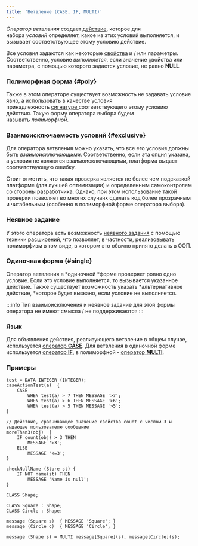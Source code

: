 ```yaml
---
title: 'Ветвление (CASE, IF, MULTI)'
---
```


*Оператор ветвления* создает [действие](Actions.md), которое для набора *условий* определяет, какое из этих условий выполняется, и вызывает соответствующее этому условию действие.

Все условия задаются как некоторые [свойства](Properties.md) и / или параметры. Соответственно, условие *выполняется*, если значение [с](Properties.md)войства или параметра, с помощью которого задается условие, не равно **NULL**.

### Полиморфная форма {#poly}

Также в этом операторе существует возможность не задавать условие явно, а использовать в качестве условия принадлежность [сигнатуре ](Property_signature_CLASS_.md)соответствующего этому условию действия. Такую форму оператора выбора будем называть *полиморфной*.

### Взаимоисключаемость условий {#exclusive}

Для оператора ветвления можно указать, что все его условия должны быть *взаимоисключающими*. Соответственно, если эта опция указана, а условия не являются взаимоисключающими, платформа выдаст соответствующую ошибку.

Стоит отметить, что такая проверка является не более чем подсказкой платформе (для лучшей оптимизации) и определенным самоконтролем со стороны разработчика. Однако, при этом использование такой проверки позволяет во многих случаях сделать код более прозрачным и читабельным (особенно в полиморфной форме оператора выбора).

### Неявное задание

У этого оператора есть возможность [неявного задания](Action_extension.md) с помощью техники [расширений](Extensions.md), что позволяет, в частности, реализовывать полиморфизм в том виде, в котором это обычно принято делать в ООП.

### Одиночная форма {#single}

Оператор ветвления в *одиночной *форме проверяет ровно одно условие. Если это условие выполняется, то вызывается указанное действие. Также существует возможность указать *альтернативное действие, *которое будет вызвано, если условие не выполняется.


:::info
Тип взаимоисключения и неявное задание для этой формы оператора не имеют смысла / не поддерживаются
:::

### Язык

Для объявления действия, реализующего ветвление в общем случае, используется [оператор **CASE**](CASE_operator_action_.md). Для ветвления в одиночной форме используется [оператор **IF**](IF_..._THEN_operator_action_.md), в полиморфной - [оператор **MULTI**](MULTI_operator_action_.md). 

### Примеры

```lsf
test = DATA INTEGER (INTEGER);
caseActionTest(a)  {
    CASE
        WHEN test(a) > 7 THEN MESSAGE '>7';
        WHEN test(a) > 6 THEN MESSAGE '>6';
        WHEN test(a) > 5 THEN MESSAGE '>5';
}
```


```lsf
// Действие, сравнивающее значение свойства count с числом 3 и выдающее пользователю сообщение
moreThan3(obj)  {
    IF count(obj) > 3 THEN
        MESSAGE '>3';
    ELSE
        MESSAGE '<=3';
}

checkNullName (Store st) {
    IF NOT name(st) THEN
        MESSAGE 'Name is null';
}
```


```lsf
CLASS Shape;

CLASS Square : Shape;
CLASS Circle : Shape;

message (Square s)  { MESSAGE 'Square'; }
message (Circle c)  { MESSAGE 'Circle'; }

message (Shape s) = MULTI message[Square](s), message[Circle](s);
```

  

